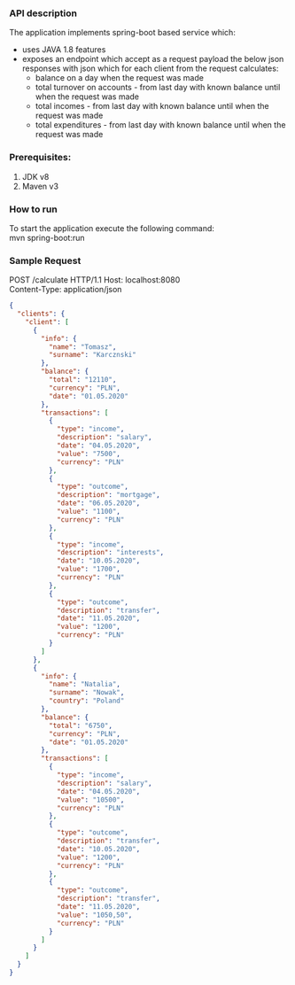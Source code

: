 ### API description
The application implements spring-boot based service which: 

* uses JAVA 1.8 features 
* exposes an endpoint which accept as a request payload the below json responses with json which for each client from the request calculates:
  * balance on a day when the request was made 
  * total turnover on accounts - from last day with known balance until when the request was made  
  * total incomes - from last day with known balance until when the request was made  
  * total expenditures - from last day with known balance until when the request was made  

### Prerequisites:
1. JDK v8
2. Maven v3

### How to run 
To start the application execute the following command:  
mvn spring-boot:run 

### Sample Request
POST /calculate HTTP/1.1 
Host: localhost:8080  
Content-Type: application/json

```json
{
  "clients": {
    "client": [
      {
        "info": {
          "name": "Tomasz",
          "surname": "Karcznski"
        },
        "balance": {
          "total": "12110",
          "currency": "PLN",
          "date": "01.05.2020"
        },
        "transactions": [
          {
            "type": "income",
            "description": "salary",
            "date": "04.05.2020",
            "value": "7500",
            "currency": "PLN"
          },
          {
            "type": "outcome",
            "description": "mortgage",
            "date": "06.05.2020",
            "value": "1100",
            "currency": "PLN"
          },
          {
            "type": "income",
            "description": "interests",
            "date": "10.05.2020",
            "value": "1700",
            "currency": "PLN"
          },
          {
            "type": "outcome",
            "description": "transfer",
            "date": "11.05.2020",
            "value": "1200",
            "currency": "PLN"
          }
        ]
      },
      {
        "info": {
          "name": "Natalia",
          "surname": "Nowak",
          "country": "Poland"
        },
        "balance": {
          "total": "6750",
          "currency": "PLN",
          "date": "01.05.2020"
        },
        "transactions": [
          {
            "type": "income",
            "description": "salary",
            "date": "04.05.2020",
            "value": "10500",
            "currency": "PLN"
          },
          {
            "type": "outcome",
            "description": "transfer",
            "date": "10.05.2020",
            "value": "1200",
            "currency": "PLN"
          },
          {
            "type": "outcome",
            "description": "transfer",
            "date": "11.05.2020",
            "value": "1050,50",
            "currency": "PLN"
          }
        ]
      }
    ]
  }
}
```